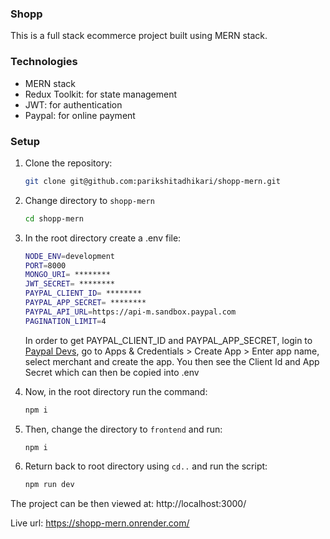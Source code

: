 ### Shopp

This is a full stack ecommerce project built using MERN stack.

### Technologies

- MERN stack
- Redux Toolkit: for state management
- JWT: for authentication
- Paypal: for online payment

### Setup
1. Clone the repository:

   ```bash
   git clone git@github.com:parikshitadhikari/shopp-mern.git
   ```
2. Change directory to `shopp-mern`

   ```bash
   cd shopp-mern
   ```
3. In the root directory create a .env file:
   ```bash
   NODE_ENV=development
   PORT=8000
   MONGO_URI= ********
   JWT_SECRET= ********
   PAYPAL_CLIENT_ID= ********
   PAYPAL_APP_SECRET= ********
   PAYPAL_API_URL=https://api-m.sandbox.paypal.com 
   PAGINATION_LIMIT=4
   ```
   In order to get PAYPAL_CLIENT_ID and PAYPAL_APP_SECRET, login to [Paypal Devs](https://developer.paypal.com/), go to Apps & Credentials > Create App > Enter app name, select merchant and create the app. You then see the Client Id and App Secret which can then be copied into .env

4. Now, in the root directory run the command:
   ```bash
   npm i
   ```

5. Then, change the directory to `frontend` and run:
   ```bash
   npm i
   ```

6. Return back to root directory using `cd..` and run the script:
   ```bash
   npm run dev
   ```

The project can be then viewed at: http://localhost:3000/

Live url: https://shopp-mern.onrender.com/
